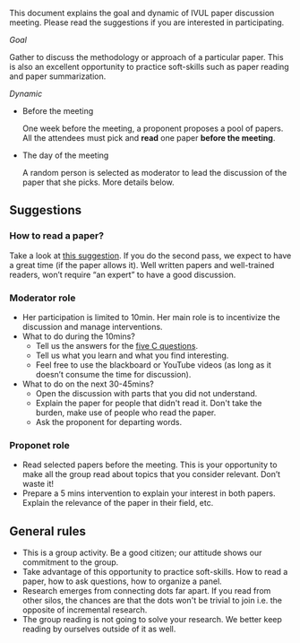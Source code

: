 This document explains the goal and dynamic of IVUL paper discussion meeting. Please read the suggestions if you are interested in participating.

_Goal_

Gather to discuss the methodology or approach of a particular paper. This is also an excellent opportunity to practice soft-skills such as paper reading and paper summarization.

_Dynamic_

- Before the meeting

  One week before the meeting, a proponent proposes a pool of papers. All the attendees must pick and **read** one paper **before the meeting**.
- The day of the meeting

  A random person is selected as moderator to lead the discussion of the paper that she picks. More details below.

## Suggestions

### How to read a paper?
Take a look at [this suggestion](http://ccr.sigcomm.org/online/files/p83-keshavA.pdf).
If you do the second pass, we expect to have a great time (if the paper allows it).
Well written papers and well-trained readers, won’t require “an expert” to have a good discussion.

### Moderator role
- Her participation is limited to 10min. Her main role is to incentivize the discussion and manage interventions.
- What to do during the 10mins?
    - Tell us the answers for the [five C questions](http://ccr.sigcomm.org/online/files/p83-keshavA.pdf).
    - Tell us what you learn and what you find interesting.
    - Feel free to use the blackboard or YouTube videos (as long as it doesn’t consume the time for discussion).
- What to do on the next 30-45mins?
    - Open the discussion with parts that you did not understand.
    - Explain the paper for people that didn't read it. Don't take the burden, make use of people who read the paper.
    - Ask the proponent for departing words.

### Proponet role
- Read selected papers before the meeting.
This is your opportunity to make all the group read about topics that you consider relevant. Don’t waste it!
- Prepare a 5 mins intervention to explain your interest in both papers.
Explain the relevance of the paper in their field, etc.

## General rules
- This is a group activity. Be a good citizen; our attitude shows our commitment to the group.
- Take advantage of this opportunity to practice soft-skills. How to read a paper, how to ask questions, how to organize a panel.
- Research emerges from connecting dots far apart. If you read from other silos, the chances are that the dots won't be trivial to join i.e. the opposite of incremental research. 
- The group reading is not going to solve your research. We better keep reading by ourselves outside of it as well.
